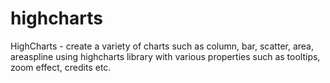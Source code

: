 # highcharts
HighCharts - create a variety of charts such as column, bar, scatter, area, areaspline using highcharts library with various properties such as tooltips, zoom effect, credits etc.

